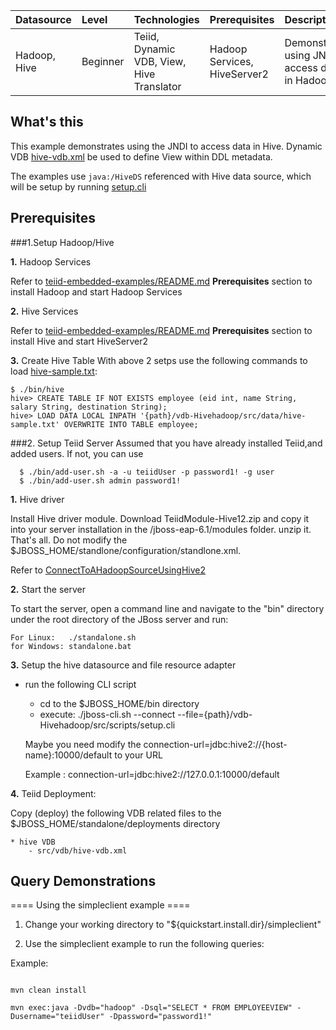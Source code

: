 | **Datasource** | **Level** | **Technologies** | **Prerequisites** | **Description** |
|:---------|:----------|:-----------------|:------------------|:----------------|
|Hadoop, Hive |Beginner |Teiid, Dynamic VDB, View, Hive Translator |Hadoop Services, HiveServer2 |Demonstrates using JNDI to access data in Hadoop | Hive

## What's this

This example demonstrates using the JNDI to access data in Hive. Dynamic VDB [hive-vdb.xml](src/vdb/hive-vdb.xml) be used to define View within DDL metadata.

The examples use `java:/HiveDS` referenced with Hive data source, which will be setup by running [setup.cli](src/scripts/setup.cli)

## Prerequisites

###1.Setup Hadoop/Hive

**1.** Hadoop Services

Refer to [teiid-embedded-examples/README.md](https://github.com/teiid/teiid-embedded-examples/blob/master/bigdata-integration/README.md) **Prerequisites** section to install Hadoop and start Hadoop Services


**2.** Hive Services 

Refer to [teiid-embedded-examples/README.md](https://github.com/teiid/teiid-embedded-examples/blob/master/bigdata-integration/README.md) **Prerequisites** section to install Hive and start HiveServer2

 
**3.** Create Hive Table 
With above 2 setps use the following commands to load [hive-sample.txt](src/main/resources/hive-sample.txt):

~~~
$ ./bin/hive
hive> CREATE TABLE IF NOT EXISTS employee (eid int, name String, salary String, destination String);
hive> LOAD DATA LOCAL INPATH '{path}/vdb-Hivehadoop/src/data/hive-sample.txt' OVERWRITE INTO TABLE employee;
~~~
 


###2. Setup Teiid Server
  Assumed that you have already installed Teiid,and added users. If not, you can use
  
~~~
  $ ./bin/add-user.sh -a -u teiidUser -p password1! -g user  
  $ ./bin/add-user.sh admin password1!  
~~~


**1.** Hive driver

Install Hive driver module. Download TeiidModule-Hive12.zip and copy it into your server installation in the /jboss-eap-6.1/modules folder. unzip it. That's all. Do not modify the $JBOSS_HOME/standlone/configuration/standlone.xml. 

Refer to [ConnectToAHadoopSourceUsingHive2](https://developer.jboss.org/wiki/ConnectToAHadoopSourceUsingHive2)




**2.**  Start the server

To start the server, open a command line and navigate to the "bin" directory under the root directory of the JBoss server and run:
	
	For Linux:   ./standalone.sh	
	for Windows: standalone.bat

 
**3.** Setup the hive datasource and file resource adapter

-  run the following CLI script

	-	cd to the $JBOSS_HOME/bin directory
	-	execute:  ./jboss-cli.sh --connect --file={path}/vdb-Hivehadoop/src/scripts/setup.cli 
	
	Maybe you need modify the connection-url=jdbc:hive2://{host-name}:10000/default to your URL
	
	 Example : connection-url=jdbc:hive2://127.0.0.1:10000/default

**4.**  Teiid Deployment:

Copy (deploy) the following VDB related files to the $JBOSS_HOME/standalone/deployments directory

	* hive VDB
    	- src/vdb/hive-vdb.xml
   

 
## Query Demonstrations

==== Using the simpleclient example ====

1) Change your working directory to "${quickstart.install.dir}/simpleclient"

2) Use the simpleclient example to run the following queries:

Example:   
~~~

mvn clean install

mvn exec:java -Dvdb="hadoop" -Dsql="SELECT * FROM EMPLOYEEVIEW" -Dusername="teiidUser" -Dpassword="password1!"
~~~ 



 
